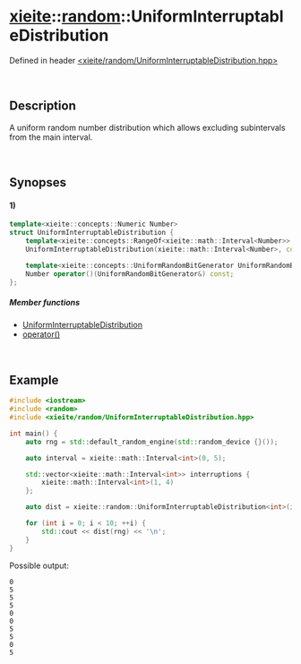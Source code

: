 # [xieite](../../xieite.md)\:\:[random](../../random.md)\:\:UniformInterruptableDistribution
Defined in header [<xieite/random/UniformInterruptableDistribution.hpp>](../../../include/xieite/random/UniformInterruptableDistribution.hpp)

&nbsp;

## Description
A uniform random number distribution which allows excluding subintervals from the main interval.

&nbsp;

## Synopses
#### 1)
```cpp
template<xieite::concepts::Numeric Number>
struct UniformInterruptableDistribution {
    template<xieite::concepts::RangeOf<xieite::math::Interval<Number>> IntervalRange>
    UniformInterruptableDistribution(xieite::math::Interval<Number>, const IntervalRange&);

    template<xieite::concepts::UniformRandomBitGenerator UniformRandomBitGenerator>
    Number operator()(UniformRandomBitGenerator&) const;
};
```
##### Member functions
- [UniformInterruptableDistribution](./structures/UniformInterruptableDistribution/1/operators/constructor.md)
- [operator()](./structures/UniformInterruptableDistribution/1/operators/call.md)

&nbsp;

## Example
```cpp
#include <iostream>
#include <random>
#include <xieite/random/UniformInterruptableDistribution.hpp>

int main() {
    auto rng = std::default_random_engine(std::random_device {}());

    auto interval = xieite::math::Interval<int>(0, 5);

    std::vector<xieite::math::Interval<int>> interruptions {
        xieite::math::Interval<int>(1, 4)
    };

    auto dist = xieite::random::UniformInterruptableDistribution<int>(interval, interruptions);

    for (int i = 0; i < 10; ++i) {
        std::cout << dist(rng) << '\n';
    }
}
```
Possible output:
```
0
5
5
5
0
0
5
5
0
5
```
